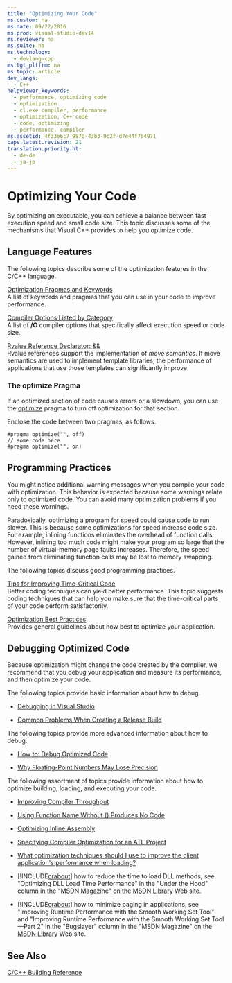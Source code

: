 ```yaml
---
title: "Optimizing Your Code"
ms.custom: na
ms.date: 09/22/2016
ms.prod: visual-studio-dev14
ms.reviewer: na
ms.suite: na
ms.technology: 
  - devlang-cpp
ms.tgt_pltfrm: na
ms.topic: article
dev_langs: 
  - C++
helpviewer_keywords: 
  - performance, optimizing code
  - optimization
  - cl.exe compiler, performance
  - optimization, C++ code
  - code, optimizing
  - performance, compiler
ms.assetid: 4f33e6c7-9870-43b3-9c2f-d7e44f764971
caps.latest.revision: 21
translation.priority.ht: 
  - de-de
  - ja-jp
---
```

# Optimizing Your Code
By optimizing an executable, you can achieve a balance between fast execution speed and small code size. This topic discusses some of the mechanisms that Visual C++ provides to help you optimize code.  
  
## Language Features  
 The following topics describe some of the optimization features in the C/C++ language.  
  
 [Optimization Pragmas and Keywords](../vs140/optimization-pragmas-and-keywords.md)  
 A list of keywords and pragmas that you can use in your code to improve performance.  
  
 [Compiler Options Listed by Category](../vs140/compiler-options-listed-by-category.md)  
 A list of **/O** compiler options that specifically affect execution speed or code size.  
  
 [Rvalue Reference Declarator: &&](../vs140/rvalue-reference-declarator----.md)  
 Rvalue references support the implementation of *move semantics*. If move semantics are used to implement template libraries, the performance of applications that use those templates can significantly improve.  
  
### The optimize Pragma  
 If an optimized section of code causes errors or a slowdown, you can use the [optimize](../vs140/optimize.md) pragma to turn off optimization for that section.  
  
 Enclose the code between two pragmas, as follows.  
  
```  
#pragma optimize("", off)  
// some code here   
#pragma optimize("", on)  
```  
  
## Programming Practices  
 You might notice additional warning messages when you compile your code with optimization. This behavior is expected because some warnings relate only to optimized code. You can avoid many optimization problems if you heed these warnings.  
  
 Paradoxically, optimizing a program for speed could cause code to run slower. This is because some optimizations for speed increase code size. For example, inlining functions eliminates the overhead of function calls. However, inlining too much code might make your program so large that the number of virtual-memory page faults increases. Therefore, the speed gained from eliminating function calls may be lost to memory swapping.  
  
 The following topics discuss good programming practices.  
  
 [Tips for Improving Time-Critical Code](../vs140/tips-for-improving-time-critical-code.md)  
 Better coding techniques can yield better performance. This topic suggests coding techniques that can help you make sure that the time-critical parts of your code perform satisfactorily.  
  
 [Optimization Best Practices](../vs140/optimization-best-practices.md)  
 Provides general guidelines about how best to optimize your application.  
  
## Debugging Optimized Code  
 Because optimization might change the code created by the compiler, we recommend that you debug your application and measure its performance, and then optimize your code.  
  
 The following topics provide basic information about how to debug.  
  
-   [Debugging in Visual Studio](../vs140/debugging-in-visual-studio.md)  
  
-   [Common Problems When Creating a Release Build](../vs140/common-problems-when-creating-a-release-build.md)  
  
 The following topics provide more advanced information about how to debug.  
  
-   [How to: Debug Optimized Code](../vs140/how-to--debug-optimized-code.md)  
  
-   [Why Floating-Point Numbers May Lose Precision](../vs140/why-floating-point-numbers-may-lose-precision.md)  
  
 The following assortment of topics provide information about how to optimize building, loading, and executing your code.  
  
-   [Improving Compiler Throughput](../vs140/improving-compiler-throughput.md)  
  
-   [Using Function Name Without () Produces No Code](../vs140/using-function-name-without----produces-no-code.md)  
  
-   [Optimizing Inline Assembly](../vs140/optimizing-inline-assembly.md)  
  
-   [Specifying Compiler Optimization for an ATL Project](../vs140/specifying-compiler-optimization-for-an-atl-project.md)  
  
-   [What optimization techniques should I use to improve the client application's performance when loading?](../vs140/what-optimization-techniques-should-i-use-to-improve-the-client-application-s-performance-when-loading-.md)  
  
-   [!INCLUDE[crabout](../vs140/includes/crabout_md.md)] how to reduce the time to load DLL methods, see "Optimizing DLL Load Time Performance" in the "Under the Hood" column in the "MSDN Magazine" on the [MSDN Library](http://go.microsoft.com/fwlink/?linkid=556) Web site.  
  
-   [!INCLUDE[crabout](../vs140/includes/crabout_md.md)] how to minimize paging in applications, see "Improving Runtime Performance with the Smooth Working Set Tool" and "Improving Runtime Performance with the Smooth Working Set Tool—Part 2" in the "Bugslayer" column in the "MSDN Magazine" on the [MSDN Library](http://go.microsoft.com/fwlink/?linkid=556) Web site.  
  
## See Also  
 [C/C++ Building Reference](../vs140/c-c---building-reference.md)